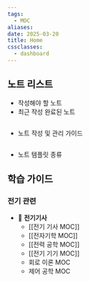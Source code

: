 ```yaml
---
tags:
  - MOC
aliases: 
date: 2025-03-20
title: Home
cssclasses:
  - dashboard
---
```


## 노트 리스트

- 작성해야 할 노트
- 최근 작성 완료된 노트
```dataview

```
- 노트 작성 및 관리 가이드
```dataview

```
- 노트 템플릿 종류



## 학습 가이드

### 전기 관련

- 📖 **전기기사**
	- [[전기 기사 MOC]]
	- [[전자기학 MOC]]
	- [[전력 공학 MOC]]
	- [[전기 기기 MOC]]
	- 회로 이론 MOC
	- 제어 공학 MOC